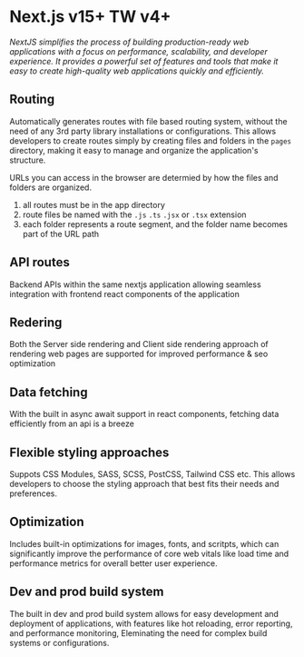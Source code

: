 # **Next.js v15+ TW v4+**

_NextJS simplifies the process of building production-ready web applications with a focus on performance, scalability, and developer experience. It provides a powerful set of features and tools that make it easy to create high-quality web applications quickly and efficiently._

## Routing

Automatically generates routes with file based routing system, without the need of any 3rd party library installations or configurations. This allows developers to create routes simply by creating files and folders in the `pages` directory, making it easy to manage and organize the application's structure.

URLs you can access in the browser are determied by how the files and folders are organized.

1. all routes must be in the app directory
2. route files be named with the `.js` `.ts` `.jsx` or `.tsx` extension
3. each folder represents a route segment, and the folder name becomes part of the URL path

## API routes

Backend APIs within the same nextjs application allowing seamless integration with frontend react components of the application

## Redering

Both the Server side rendering and Client side rendering approach of rendering web pages are supported for improved performance & seo optimization

## Data fetching

With the built in async await support in react components, fetching data efficiently from an api is a breeze

## Flexible styling approaches

Suppots CSS Modules, SASS, SCSS, PostCSS, Tailwind CSS etc. This allows developers to choose the styling approach that best fits their needs and preferences.

## Optimization

Includes built-in optimizations for images, fonts, and scritpts, which can significantly improve the performance of core web vitals like load time and performance metrics for overall better user experience.

## Dev and prod build system

The built in dev and prod build system allows for easy development and deployment of applications, with features like hot reloading, error reporting, and performance monitoring, Eleminating the need for complex build systems or configurations.

